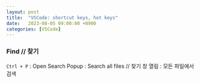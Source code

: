 ```yaml
---
layout: post
title:  "VSCode: shortcut keys, hot keys"
date:   2023-08-05 09:00:00 +0900
categories: [VSCode]
---
```


### Find // 찾기   
`Ctrl + P` : Open Search Popup : Search all files // 찾기 창 열림 : 모든 파일에서 검색   
